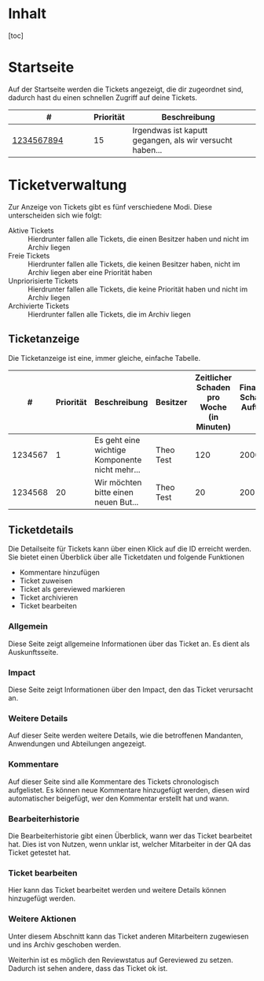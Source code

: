 ﻿<!--- Please transform with https://stackedit.io/ --->

# Inhalt

[toc]

# Startseite

Auf der Startseite werden die Tickets angezeigt, die dir zugeordnet sind, dadurch hast du einen schnellen Zugriff auf deine Tickets.

<table class="pure-table pure-table-horizontal pure-table-striped pure-table-fullsize">
    <thead>
        <tr>
            <th style="width: 150px">#</th>
            <th style="width: 50px">Priorit&auml;t</th>
            <th>Beschreibung<th>
        </tr>
    </thead>
    <tbody>
            <tr>
	            <td><a href="#">1234567894</a></td>
	            <td>15</td>
	            <td>Irgendwas ist kaputt gegangen, als wir versucht haben...</td>
          </tr>
    </tbody>
</table>

# Ticketverwaltung
Zur Anzeige von Tickets gibt es f&uuml;nf verschiedene Modi. Diese unterscheiden sich wie folgt:

<dl>
	<dt>Aktive Tickets</dt>
	<dd>Hierdrunter fallen alle Tickets, die einen Besitzer haben und nicht im Archiv liegen</dd>
	<dt>Freie Tickets</dt>
	<dd>Hierdrunter fallen alle Tickets, die keinen Besitzer haben, nicht im Archiv liegen aber eine Priorit&auml;t haben</dd>
		<dt>Unpriorisierte Tickets</dt>
	<dd>Hierdrunter fallen alle Tickets, die keine Priorit&auml;t haben und nicht im Archiv liegen</dd>
	<dt>Archivierte Tickets</dt>
	<dd>Hierdrunter fallen alle Tickets, die im Archiv liegen</dd>
</dl>

## Ticketanzeige

Die Ticketanzeige ist eine, immer gleiche, einfache Tabelle.

<table class="pure-table pure-table-horizontal pure-table-striped pure-table-fullsize" id="data" data-sortable="">
    <thead>
        <tr>
            <th style="width: 150px;">#</th>
            <th style="width: 50px;">Priorität</th>
            <th>Beschreibung</th>
            <th>Besitzer</th>
            <th>Zeitlicher Schaden pro Woche (in Minuten)</th>
            <th>Finanzieller Schade pro Auftrag (in €)</th>
            <th>Brandschädigend</th>
            <th>Emergency</th>
            <th>Letzter Kommentar</th>
        </tr>
    </thead>
    <tbody>
        <tr>
            <td><a>1234567</a></td>
            <td contenteditable="true">1</td>
            <td>Es geht eine wichtige Komponente nicht mehr...</td>
            <td>Theo Test</td>
            <td>120</td>
            <td>2000</td>
            <td>
                <i class="fa fa-toggle-on"></i>
            </td>
            <td>
                <i class="fa fa-toggle-on"></i>
            </td>
            <td>
                Ich habe mit der Arbeit angefangen
            <td>
        </tr>        
        <tr>
            <td><a>1234568</a></td>
            <td contenteditable="true">20</td>
            <td>Wir m&ouml;chten bitte einen neuen But...</td>
            <td>Theo Test</td>
            <td>20</td>
            <td>200</td>
            <td>
                <i class="fa fa-toggle-off"></i>
            </td>
            <td>
                <i class="fa fa-toggle-off"></i>
            </td>
            <td>
                Priorität hinzugefügt
             <td>
        </tr>
     </tbody>
</table>

## Ticketdetails

Die Detailseite für Tickets kann über einen Klick auf die ID erreicht werden. Sie bietet einen Überblick über alle Ticketdaten und folgende Funktionen

- Kommentare hinzufügen
- Ticket zuweisen
- Ticket als gereviewed markieren
- Ticket archivieren
- Ticket bearbeiten

### Allgemein

Diese Seite zeigt allgemeine Informationen über das Ticket an. Es dient als Auskunftsseite.

### Impact

Diese Seite zeigt Informationen über den Impact, den das Ticket verursacht an.

### Weitere Details

Auf dieser Seite werden weitere Details, wie die betroffenen Mandanten, Anwendungen und Abteilungen angezeigt.

### Kommentare

Auf dieser Seite sind alle Kommentare des Tickets chronologisch aufgelistet. Es können neue Kommentare hinzugefügt werden, diesen wird automatischer beigefügt, wer den Kommentar erstellt hat und wann.

### Bearbeiterhistorie

Die Bearbeiterhistorie gibt einen Überblick, wann wer das Ticket bearbeitet hat. Dies ist von Nutzen, wenn unklar ist, welcher Mitarbeiter in der QA das Ticket getestet hat.

### Ticket bearbeiten

Hier kann das Ticket bearbeitet werden und weitere Details können hinzugefügt werden.

### Weitere Aktionen

Unter diesem Abschnitt kann das Ticket anderen Mitarbeitern zugewiesen und ins Archiv geschoben werden.

Weiterhin ist es möglich den Reviewstatus auf Gereviewed zu setzen. Dadurch ist sehen andere, dass das Ticket ok ist.
